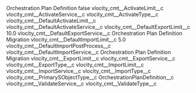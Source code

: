 <?xml version="1.0" encoding="UTF-8"?>
<CustomMetadata xmlns="http://soap.sforce.com/2006/04/metadata" xmlns:xsi="http://www.w3.org/2001/XMLSchema-instance" xmlns:xsd="http://www.w3.org/2001/XMLSchema">
    <label>Orchestration Plan Definition</label>
    <protected>false</protected>
    <values>
        <field>vlocity_cmt__ActivateLimit__c</field>
        <value xsi:nil="true"/>
    </values>
    <values>
        <field>vlocity_cmt__ActivateService__c</field>
        <value xsi:nil="true"/>
    </values>
    <values>
        <field>vlocity_cmt__ActivateType__c</field>
        <value xsi:nil="true"/>
    </values>
    <values>
        <field>vlocity_cmt__DefaultActivateLimit__c</field>
        <value xsi:nil="true"/>
    </values>
    <values>
        <field>vlocity_cmt__DefaultActivateService__c</field>
        <value xsi:nil="true"/>
    </values>
    <values>
        <field>vlocity_cmt__DefaultExportLimit__c</field>
        <value xsi:type="xsd:double">10.0</value>
    </values>
    <values>
        <field>vlocity_cmt__DefaultExportService__c</field>
        <value xsi:type="xsd:string">Orchestration Plan Definition Migration</value>
    </values>
    <values>
        <field>vlocity_cmt__DefaultImportLimit__c</field>
        <value xsi:type="xsd:double">5.0</value>
    </values>
    <values>
        <field>vlocity_cmt__DefaultImportPostProcess__c</field>
        <value xsi:nil="true"/>
    </values>
    <values>
        <field>vlocity_cmt__DefaultImportService__c</field>
        <value xsi:type="xsd:string">Orchestration Plan Definition Migration</value>
    </values>
    <values>
        <field>vlocity_cmt__ExportLimit__c</field>
        <value xsi:nil="true"/>
    </values>
    <values>
        <field>vlocity_cmt__ExportService__c</field>
        <value xsi:nil="true"/>
    </values>
    <values>
        <field>vlocity_cmt__ExportType__c</field>
        <value xsi:nil="true"/>
    </values>
    <values>
        <field>vlocity_cmt__ImportLimit__c</field>
        <value xsi:nil="true"/>
    </values>
    <values>
        <field>vlocity_cmt__ImportService__c</field>
        <value xsi:nil="true"/>
    </values>
    <values>
        <field>vlocity_cmt__ImportType__c</field>
        <value xsi:nil="true"/>
    </values>
    <values>
        <field>vlocity_cmt__PrimarySObjectType__c</field>
        <value xsi:type="xsd:string">OrchestrationPlanDefinition__c</value>
    </values>
    <values>
        <field>vlocity_cmt__ValidateService__c</field>
        <value xsi:nil="true"/>
    </values>
    <values>
        <field>vlocity_cmt__ValidateType__c</field>
        <value xsi:nil="true"/>
    </values>
</CustomMetadata>
